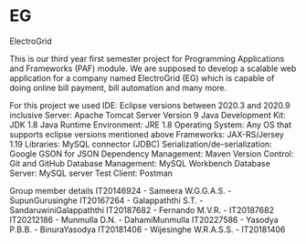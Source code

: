 # EG
ElectroGrid

This is our third year first semester project for Programming Applications and Frameworks (PAF) module. We are supposed to develop a scalable web application for a company named ElectroGrid (EG) which is capable of doing online bill payment, bill automation and many more. 

For this project we used 
IDE: 				                    Eclipse versions between 2020.3 and 2020.9 inclusive
Server: 			                  Apache Tomcat Server Version 9
Java Development Kit: 	        JDK 1.8
Java Runtime Environment: 	    JRE 1.8
Operating System: 		          Any OS that supports eclipse versions mentioned above
Frameworks: 			              JAX-RS/Jersey 1.19
Libraries: 			                MySQL connector (JDBC)
Serialization/de-serialization: Google GSON for JSON 
Dependency Management: 	        Maven
Version Control: 		            Git and GitHub
Database Management: 	          MySQL Workbench
Database Server: 		            MySQL server
Test Client:			              Postman

Group member details
IT20146924 - Sameera W.G.G.A.S.    - SupunGurusinghe
IT20167264 - Galappaththi S.T.     - SandaruwiniGalappaththi
IT20187682 - Fernando M.V.R.       - IT20187682
IT20212186 - Munmulla D.N.         - DahamiMunmulla
IT20227586 - Yasodya P.B.B.        - BinuraYasodya
IT20181406 - Wijesinghe W.R.A.S.S. - IT20181406
